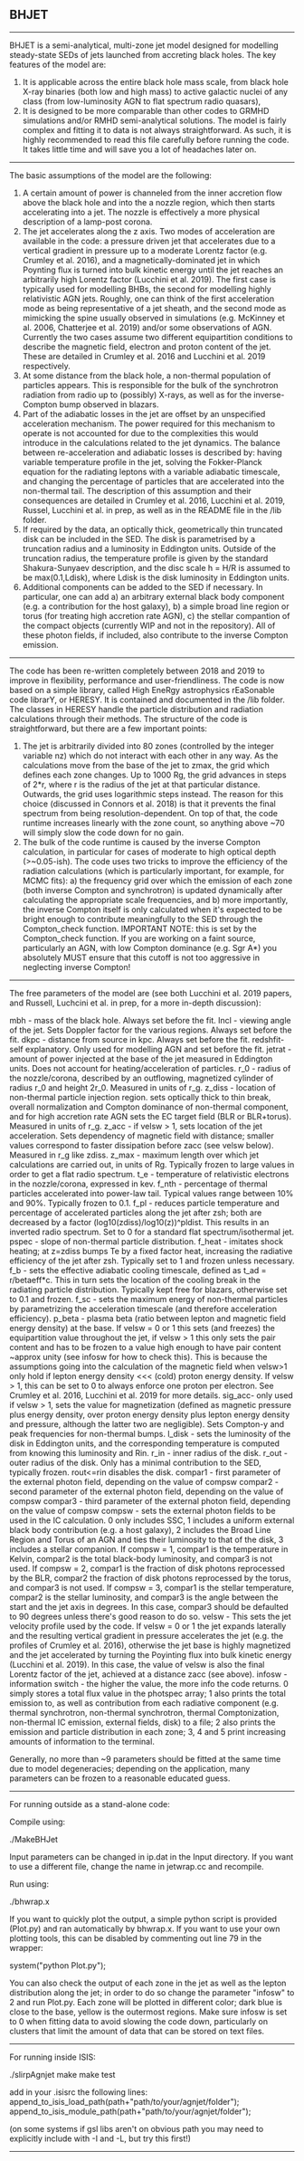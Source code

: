 ## BHJET

---------------------------------------------------------------------------------------------------------------------------------------

BHJET is a semi-analytical, multi-zone jet model designed for modelling steady-state SEDs of jets launched from accreting black holes. The key features of the model are: 
1) It is applicable across the entire black hole mass scale, from black hole X-ray binaries (both low and high mass) to active galactic nuclei of any class (from low-luminosity AGN to flat spectrum radio quasars),
2) It is designed to be more comparable than other codes to GRMHD simulations and/or RMHD semi-analytical solutions.
The model is fairly complex and fitting it to data is not always straightforward. As such, it is highly recommended to read this file carefully before running the code. It takes little time and will save you a lot of headaches later on.

---------------------------------------------------------------------------------------------------------------------------------------

The basic assumptions of the model are the following:
1) A certain amount of power is channeled from the inner accretion flow above the black hole and into the a nozzle region, which then starts accelerating into a jet. The nozzle is effectively a more physical description of a lamp-post corona. 
2) The jet accelerates along the z axis. Two modes of acceleration are available in the code: a pressure driven jet that accelerates due to a vertical gradient in pressure up to a moderate Lorentz factor (e.g. Crumley et al. 2016), and a magnetically-dominated jet in which Poynting flux is turned into bulk kinetic energy until the jet reaches an arbitrarily high Lorentz factor (Lucchini et al. 2019). The first case is typically used for modelling BHBs, the second for modelling highly relativistic AGN jets. Roughly, one can think of the first acceleration mode as being representative of a jet sheath, and the second mode as mimicking the spine usually observed in simulations (e.g. McKinney et al. 2006, Chatterjee et al. 2019) and/or some observations of AGN. Currently the two cases assume two different equipartition conditions to describe the magnetic field, electron and proton content of the jet. These are detailed in Crumley et al. 2016 and Lucchini et al. 2019 respectively.
3) At some distance from the black hole, a non-thermal population of particles appears. This is responsible for the bulk of the synchrotron radiation from radio up to (possibly) X-rays, as well as for the inverse-Compton bump observed in blazars.
4) Part of the adiabatic losses in the jet are offset by an unspecified acceleration mechanism. The power required for this mechanism to operate is not accounted for due to the complexities this would introduce in the calculations related to the jet dynamics. The balance between re-acceleration and adiabatic losses is described by: having variable temperature profile in the jet, solving the Fokker-Planck equation for the radiating leptons with a variable adiabatic timescale, and changing the percentage of particles that are accelerated into the non-thermal tail. The description of this assumption and their consequences are detailed in Crumley et al. 2016, Lucchini et al. 2019, Russel, Lucchini et al. in prep, as well as in the README file in the /lib folder. 
5) If required by the data, an optically thick, geometrically thin truncated disk can be included in the SED. The disk is parametrised by a truncation radius and a luminosity in Eddington units. Outside of the truncation radius, the temperature profile is given by the standard Shakura-Sunyaev description, and the disc scale h = H/R is assumed to be max(0.1,Ldisk), where Ldisk is the disk luminosity in Eddington units.
6) Additional components can be added to the SED if necessary. In particular, one can add a) an arbitrary external black body component (e.g. a contribution for the host galaxy), b) a simple broad line region or torus (for treating high accretion rate AGN), c) the stellar compantion of the compact objects (currently WIP and not in the repository). All of these photon fields, if included, also contribute to the inverse Compton emission.

---------------------------------------------------------------------------------------------------------------------------------------

The code has been re-written completely between 2018 and 2019 to improve in flexibility, performance and user-friendliness. The code is now based on a simple library, called High EneRgy astrophysics rEaSonable code librarY, or HERESY. It is contained and documented in the /lib folder. The classes in HERESY handle the particle distribution and radiation calculations through their methods. The structure of the code is straightforward, but there are a few important points:
1) The jet is arbitrarily divided into 80 zones (controlled by the integer variable nz) which do not interact with each other in any way. As the calculations move from the base of the jet to zmax, the grid which defines each zone changes. Up to 1000 Rg, the grid advances in steps of 2*r, where r is the radius of the jet at that particular distance. Outwards, the grid uses logarithmic steps instead. The reason for this choice (discussed in Connors et al. 2018) is that it prevents the final spectrum from being resolution-dependent. On top of that, the code runtime increases linearly with the zone count, so anything above ~70 will simply slow the code down for no gain.
2) The bulk of the code runtime is caused by the inverse Compton calculation, in particular for cases of moderate to high optical depth (>~0.05-ish). The code uses two tricks to improve the efficiency of the radiation calculations (which is particularly important, for example, for MCMC fits): a) the frequency grid over which the emission of each zone (both inverse Compton and synchrotron) is updated dynamically after calculating the appropriate scale frequencies, and b) more importantly, the inverse Compton itself is only calculated when it's expected to be bright enough to contribute meaningfully to the SED through the Compton_check function. IMPORTANT NOTE: this is set by the Compton_check function. If you are working on a faint source, particularly an AGN, with low Compton dominance (e.g. Sgr A*) you absolutely MUST ensure that this cutoff is not too aggressive in neglecting inverse Compton!

---------------------------------------------------------------------------------------------------------------------------------------

The free parameters of the model are (see both Lucchini et al. 2019 papers, and Russell, Luchcini et al. in prep, for a more in-depth discussion):

mbh 	- mass of the black hole. Always set before the fit.
Incl 	- viewing angle of the jet. Sets Doppler factor for the various regions. Always set before the fit.
dkpc 	- distance from source in kpc. Always set before the fit.
redshfit- self explanatory. Only used for modelling AGN and set before the fit.
jetrat	- amount of power injected at the base of the jet measured in Eddington units. Does not account for heating/acceleration of particles.
r\_0	- radius of the nozzle/corona, described by an outflowing, magnetized cylinder of radius r\_0 and height 2r\_0. Measured in units of r\_g.
z\_diss	- location of non-thermal particle injection region. sets optically thick to thin break, overall normalization and Compton dominance of non-thermal component, and for high accretion rate AGN sets the EC target field (BLR or BLR+torus). Measured in units of r\_g.
z\_acc   - if velsw > 1, sets location of the jet acceleration. Sets dependency of magnetic field with distance; smaller values correspond to faster dissipation before zacc (see velsw below). Measured in r\_g like zdiss. 
z\_max 	- maximum length over which jet calculations are carried out, in units of Rg. Typically frozen to large values in order to get a flat radio spectrum.
t\_e	- temperature of relativistic electrons in the nozzle/corona, expressed in kev.
f\_nth  - percentage of thermal particles accelerated into power-law tail. Typical values range between 10% and 90%. Typically frozen to 0.1.
f\_pl 	- reduces particle temperature and percentage of accelerated particles along the jet after zsh; both are decreased by a factor (log10(zdiss)/log10(z))^pldist. This results in an inverted radio spectrum. Set to 0 for a standard flat spectrum/isothermal jet.
pspec 	- slope of non-thermal particle distribution.
f\_heat 	- imitates shock heating; at z=zdiss bumps Te by a fixed factor heat, increasing the radiative efficiency of the jet after zsh. Typically set to 1 and frozen unless necessary.
f\_b	- sets the effective adiabatic cooling timescale, defined as t_ad = r/betaeff*c. This in turn sets the location of the cooling break in the radiating particle distribution. Typically kept free for blazars, otherwise set to 0.1 and frozen.
f\_sc  	- sets the maximum energy of non-thermal particles by parametrizing the acceleration timescale (and therefore acceleration efficiency). 
p\_beta - plasma beta (ratio between lepton and magnetic field energy density) at the base. If velsw = 0 or 1 this sets (and freezes) the equipartition value throughout the jet, if velsw > 1 this only sets the pair content and has to be frozen to a value high enough to have pair content ~approx unity (see infosw for how to check this). This is because the assumptions going into the calculation of the magnetic field when velsw>1 only hold if lepton energy density <<< (cold) proton energy density. If velsw > 1, this can be set to 0 to always enforce one proton per electron. See Crumley et al. 2016, Lucchini et al. 2019 for more details.
sig\_acc- only used if velsw > 1, sets the value for magnetization (defined as magnetic pressure plus energy density, over proton energy density plus lepton energy density and pressure, although the latter two are negligible). Sets Compton-y and peak frequencies for non-thermal bumps.
l\_disk - sets the luminosity of the disk in Eddington units, and the corresponding temperature is computed from knowing this luminosity and Rin.
r\_in 	- inner radius of the disk.
r\_out  - outer radius of the disk. Only has a minimal contribution to the SED, typically frozen. rout<=rin disables the disk.
compar1 - first parameter of the external photon field, depending on the value of compsw
compar2 - second parameter of the external photon field, depending on the value of compsw
compar3 - third parameter of the external photon field, depending on the value of compsw
compsw  - sets the external photon fields to be used in the IC calculation. 0 only includes SSC, 1 includes a uniform external black body contribution (e.g. a host galaxy), 2 includes the Broad Line Region and Torus of an AGN and ties their luminosity to that of the disk, 3 includes a stellar companion. If compsw = 1, compar1 is the temperature in Kelvin, compar2 is the total black-body luminosity, and compar3 is not used. If compsw = 2, compar1 is the fraction of disk photons reprocessed by the BLR, compar2 the fraction of disk photons reprocessed by the torus, and compar3 is not used. If compsw = 3, compar1 is the stellar temperature, compar2 is the stellar luminosity, and compar3 is the angle between the start and the jet axis in degrees. In this case, compar3 should be defaulted to 90 degrees unless there's good reason to do so.
velsw 	- This sets the jet velocity profile used by the code. If velsw = 0 or 1 the jet expands laterally and the resulting vertical gradient in pressure accelerates the jet (e.g. the profiles of Crumley et al. 2016), otherwise the jet base is highly magnetized and the jet accelerated by turning the Poyinting flux into bulk kinetic energy (Lucchini et al. 2019). In this case, the value of velsw is also the final Lorentz factor of the jet, achieved at a distance zacc (see above).
infosw  - information switch - the higher the value, the more info the code returns. 0 simply stores a total flux value in the photspec array; 1 also prints the total emission to, as well as contribution from each radiative component (e.g. thermal synchrotron, non-thermal synchrotron, thermal Comptonization, non-thermal IC emission, external fields, disk) to a file; 2 also prints the emission and particle distribution in each zone; 3, 4 and 5 print increasing amounts of information to the terminal.

Generally, no more than ~9 parameters should be fitted at the same time due to model degeneracies; depending on the application, many parameters can be frozen to a reasonable educated guess.

---------------------------------------------------------------------------------------------------------------------------------------

For running outside as a stand-alone code: 

Compile using:

./MakeBHJet

Input parameters can be changed in ip.dat in the Input directory. If you want to use a different file, change the name in jetwrap.cc and recompile. 

Run using:

./bhwrap.x

If you want to quickly plot the output, a simple python script is provided (Plot.py) and ran automatically by bhwrap.x. If you want to use your own plotting tools, this can be disabled by commenting out line 79 in the wrapper: 

system("python Plot.py");

You can also check the output of each zone in the jet as well as the lepton distribution along the jet; in order to do so change the parameter "infosw" to 2 and run Plot.py. Each zone will be plotted in different color; dark blue is close to the base, yellow is the outermost regions. Make sure infosw is set to 0 when fitting data to avoid slowing the code down, particularly on clusters that limit the amount of data that can be stored on text files.

---------------------------------------------------------------------------------------------------------------------------------------

For running inside ISIS:

./slirpAgnjet
make
make test

add in your .isisrc the following lines:
append_to_isis_load_path(path+"path/to/your/agnjet/folder");
append_to_isis_module_path(path+"path/to/your/agnjet/folder");

(on some systems if gsl libs aren't on obvious path you may need to
       explicitly include with -I and -L, but try this first!)

---------------------------------------------------------------------------------------------------------------------------------------
